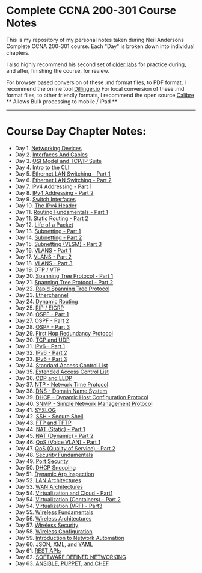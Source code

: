 # Complete CCNA 200-301 Course Notes

This is my repository of my personal notes taken during Neil Andersons Complete CCNA 200-301 course.
Each "Day" is broken down into individual chapters.

I also highly recommend his second set of [older labs](https://www.youtube.com/watch?v=XgcGcrLKu1A&list=PLxbwE86jKRgMQ4HTuaJ7yQgA2BoNwY9ct) for practice during, and after, finishing the course, for review.

For browser based conversion of these .md format files, to PDF format, I recommend the online tool [Dillinger.io](https://dillinger.io/)
For local conversion of these .md format files, to other friendly formats, I recommend the open source [Calibre](https://calibre-ebook.com/) ** Allows Bulk processing to mobile / iPad **

---

# Course Day Chapter Notes:

- Day 1.  [Networking Devices](https://github.com/NuroLegacy/CCNA_Course_Notes/blob/main/Notes/Day%201.md)
- Day 2.  [Interfaces And Cables](https://github.com/psaumur/CCNA/blob/main/Course_Notes/Interfaces_and_Cables.md) 
- Day 3.  [OSI Model and TCP/IP Suite](https://github.com/psaumur/CCNA/blob/main/Course_Notes/OSI_Model_TCPSuite.md)
- Day 4.  [Intro to the CLI](https://github.com/psaumur/CCNA_Course_Notes/blob/main/Course_Notes/Intro_to_CLI.md)
- Day 5.  [Ethernet LAN Switching - Part 1](https://github.com/psaumur/CCNA/blob/main/Course_Notes/Ethernet_LAN_Switching_Part1.md)
- Day 6.  [Ethernet LAN Switching - Part 2](https://github.com/psaumur/CCNA/blob/main/Course_Notes/Ethernet_LAN_Switching_Part2.md)
- Day 7.  [IPv4 Addressing - Part 1](https://github.com/psaumur/CCNA/blob/main/Course_Notes/IPv4_Addressing_Part1.md)
- Day 8.  [IPv4 Addressing - Part 2](https://github.com/psaumur/CCNA/blob/main/Course_Notes/IPv4_Addressing_Part2.md)
- Day 9.  [Switch Interfaces](https://github.com/psaumur/CCNA/blob/main/Course_Notes/Switch_Interfaces.md)
- Day 10.  [The IPv4 Header](https://github.com/psaumur/CCNA/blob/main/Course_Notes/The_IPv4_Header.md)
- Day 11.  [Routing Fundamentals - Part 1](https://github.com/psaumur/CCNA/blob/main/Course_Notes/Routing_Fundamentals_Part1.md)
- Day 11.  [Static Routing - Part 2](https://github.com/psaumur/CCNA/blob/main/Course_Notes/Static_Routing_Part2.md)
- Day 12.  [Life of a Packet](https://github.com/psaumur/CCNA/blob/main/Course_Notes/Life_of_a_Packet.md)
- Day 13.  [Subnetting - Part 1](https://github.com/psaumur/CCNA/blob/main/Course_Notes/Subnetting_Part1.md)
- Day 14.  [Subnetting - Part 2](https://github.com/psaumur/CCNA/blob/main/Course_Notes/Subnetting_Part2.md)
- Day 15.  [Subnetting (VLSM) - Part 3](https://github.com/psaumur/CCNA/blob/main/Course_Notes/Subnetting_VLSM_Part3.md)
- Day 16.  [VLANS - Part 1](https://github.com/psaumur/CCNA/blob/main/Course_Notes/VLAN_Part1.md)
- Day 17.  [VLANS - Part 2](https://github.com/psaumur/CCNA/blob/main/Course_Notes/VLAN_Part2.md)
- Day 18.  [VLANS - Part 3](https://github.com/psaumur/CCNA/blob/main/Course_Notes/VLAN_Part3.md)
- Day 19.  [DTP / VTP](https://github.com/psaumur/CCNA/blob/main/Course_Notes/DTP_VTP.md)
- Day 20.  [Spanning Tree Protocol - Part 1](https://github.com/psaumur/CCNA/blob/main/Course_Notes/Spanning_Tree_Protocol_Part1.md)
- Day 21.  [Spanning Tree Protocol - Part 2](https://github.com/psaumur/CCNA/blob/main/Course_Notes/Spanning_Tree_Protocol_Part2.md)
- Day 22.  [Rapid Spanning Tree Protocol](https://github.com/psaumur/CCNA/blob/main/Course_Notes/Rapid_Spanning_Tree_Protocol.md)
- Day 23.  [Etherchannel](https://github.com/psaumur/CCNA/blob/main/Course_Notes/Etherchannel.md)
- Day 24.  [Dynamic Routing](https://github.com/psaumur/CCNA/blob/main/Course_Notes/DynamicRouting.md)
- Day 25.  [RIP / EIGRP](https://github.com/psaumur/CCNA/blob/main/Course_Notes/RIP_and_EIGRP.md)
- Day 26.  [OSPF - Part 1](https://github.com/psaumur/CCNA/blob/main/Course_Notes/OSPF_Part1.md)
- Day 27.  [OSPF - Part 2](https://github.com/psaumur/CCNA/blob/main/Course_Notes/OSPF_Part2.md)
- Day 28.  [OSPF - Part 3](https://github.com/psaumur/CCNA/blob/main/Course_Notes/OSPF_Part3.md)
- Day 29.  [First Hop Redundancy Protocol](https://github.com/psaumur/CCNA/blob/main/Course_Notes/First_Hop_Redundancy_Protocols.md)
- Day 30.  [TCP and UDP](https://github.com/psaumur/CCNA/blob/main/Course_Notes/TCP_and_UDP.md)
- Day 31.  [IPv6 - Part 1](https://github.com/psaumur/CCNA/blob/main/Course_Notes/IPv6_Part1.md)
- Day 32.  [IPv6 - Part 2](https://github.com/psaumur/CCNA/blob/main/Course_Notes/IPv6_Part2.md)
- Day 33.  [IPv6 - Part 3](https://github.com/psaumur/CCNA/blob/main/Course_Notes/IPv6_Part3.md)
- Day 34.  [Standard Access Control List](https://github.com/psaumur/CCNA/blob/main/Course_Notes/Standard_Access_Control_Lists.md)
- Day 35.  [Extended Access Control List](https://github.com/psaumur/CCNA/blob/main/Course_Notes/Extended_Access_Control_Lists.md)
- Day 36.  [CDP and LLDP](https://github.com/psaumur/CCNA/blob/main/Course_Notes/CDP_and_LLDP.md)
- Day 37.  [NTP - Network Time Protocol](https://github.com/psaumur/CCNA/blob/main/Course_Notes/NTP.md)
- Day 38.  [DNS - Domain Name System](https://github.com/psaumur/CCNA/blob/main/Course_Notes/DNS.md)
- Day 39.  [DHCP - Dynamic Host Configuration Protocol](https://github.com/psaumur/CCNA/blob/main/Course_Notes/DHCP.md)
- Day 40.  [SNMP - Simple Network Management Protocol](https://github.com/psaumur/CCNA/blob/main/Course_Notes/SNMP.md)
- Day 41.  [SYSLOG](https://github.com/psaumur/CCNA/blob/main/Course_Notes/SYSLOG.md)
- Day 42.  [SSH - Secure Shell](https://github.com/psaumur/CCNA/blob/main/Course_Notes/SSH.md)
- Day 43.  [FTP and TFTP](https://github.com/psaumur/CCNA/blob/main/Course_Notes/FTP_and_TFTP.md)
- Day 44.  [NAT (Static) - Part 1](https://github.com/psaumur/CCNA/blob/main/Course_Notes/NAT_Static_Part1.md)
- Day 45.  [NAT (Dynamic) - Part 2](https://github.com/psaumur/CCNA/blob/main/Course_Notes/NAT_Dynamic_Part2.md)
- Day 46.  [QoS (Voice VLAN) - Part 1](https://github.com/psaumur/CCNA/blob/main/Course_Notes/QoS_VoiceLan.md)
- Day 47.  [QoS (Quality of Service) - Part 2](https://github.com/psaumur/CCNA/blob/main/Course_Notes/QoS_Quality_of_Service.md)
- Day 48.  [Security Fundamentals](https://github.com/psaumur/CCNA/blob/main/Course_Notes/Security_Fundamentals.md)
- Day 49.  [Port Security](https://github.com/psaumur/CCNA/blob/main/Course_Notes/Port_Security.md)
- Day 50.  [DHCP Snooping](https://github.com/psaumur/CCNA/blob/main/Course_Notes/DHCP_Snooping.md)
- Day 51.  [Dynamic Arp Inspection](https://github.com/psaumur/CCNA/blob/main/Course_Notes/Dynamic_Arp_Inspection.md)
- Day 52.  [LAN Architectures](https://github.com/psaumur/CCNA/blob/main/Course_Notes/LAN_Architectures.md)
- Day 53.  [WAN Architectures](https://github.com/psaumur/CCNA/blob/main/Course_Notes/WAN_Architectures.md)
- Day 54.  [Virtualization and Cloud - Part1](https://github.com/psaumur/CCNA/blob/main/Course_Notes/Virtualizations_and_Cloud_Part1.md)
- Day 54.  [Virtualization (Containers) - Part 2](https://github.com/psaumur/CCNA/blob/main/Course_Notes/Virtualization_Containers.md)
- Day 54.  [Virtualization (VRF) - Part3](https://github.com/psaumur/CCNA/blob/main/Course_Notes/Virtualization_VRF_Part3.md)
- Day 55.  [Wireless Fundamentals](https://github.com/psaumur/CCNA/blob/main/Course_Notes/Wireless_Fundamentals.md)
- Day 56.  [Wireless Architectures](https://github.com/psaumur/CCNA/blob/main/Course_Notes/Wireless_Architecutres.md)
- Day 57.  [Wireless Security](https://github.com/psaumur/CCNA/blob/main/Course_Notes/Wireless_Security.md)
- Day 58.  [Wireless Configuration](https://github.com/psaumur/CCNA_Course_Notes/blob/main/Course_Notes/Wireless_Configuration.md)
- Day 59.  [Introduction to Network Automation](https://github.com/psaumur/CCNA_Course_Notes/blob/main)
- Day 60.  [JSON, XML, and YAML](https://github.com/psaumur/CCNA_Course_Notes/blob/main/Course_Notes/JSON_XML_YAML.md)
- Day 61.  [REST APIs](https://github.com/psaumur/CCNA_Course_Notes/blob/main/Course_Notes/REST_APIs.md)
- Day 62.  [SOFTWARE DEFINED NETWORKING](https://github.com/psaumur/CCNA_Course_Notes/blob/main/Course_Notes/Software_Defined_Networking.md)
- Day 63.  [ANSIBLE, PUPPET, and CHEF](https://github.com/psaumur/CCNA_Course_Notes/blob/main/Course_Notes/Ansible_Puppet_Chef.md)

